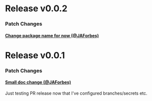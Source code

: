 
# Release v0.0.2

### Patch Changes

#### [Change package name for now (@JAForbes)](https://github.com/JAForbes/S/pull/6)

# Release v0.0.1

### Patch Changes

#### [Small doc change (@JAForbes)](https://github.com/JAForbes/S/pull/4)

Just testing PR release now that I've configured branches/secrets etc.
